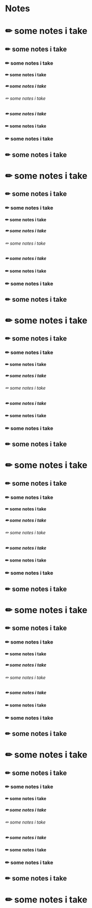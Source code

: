 # Notes

# ✏ some notes i take
## ✏ some notes i take
### ✏ some notes i take
#### ✏ some notes i take
##### ✏ some notes i take
###### ✏ some notes i take
##### ✏ some notes i take
#### ✏ some notes i take
### ✏ some notes i take
## ✏ some notes i take
# ✏ some notes i take
## ✏ some notes i take
### ✏ some notes i take
#### ✏ some notes i take
##### ✏ some notes i take
###### ✏ some notes i take
##### ✏ some notes i take
#### ✏ some notes i take
### ✏ some notes i take
## ✏ some notes i take
# ✏ some notes i take
## ✏ some notes i take
### ✏ some notes i take
#### ✏ some notes i take
##### ✏ some notes i take
###### ✏ some notes i take
##### ✏ some notes i take
#### ✏ some notes i take
### ✏ some notes i take
## ✏ some notes i take
# ✏ some notes i take
## ✏ some notes i take
### ✏ some notes i take
#### ✏ some notes i take
##### ✏ some notes i take
###### ✏ some notes i take
##### ✏ some notes i take
#### ✏ some notes i take
### ✏ some notes i take
## ✏ some notes i take
# ✏ some notes i take
## ✏ some notes i take
### ✏ some notes i take
#### ✏ some notes i take
##### ✏ some notes i take
###### ✏ some notes i take
##### ✏ some notes i take
#### ✏ some notes i take
### ✏ some notes i take
## ✏ some notes i take
# ✏ some notes i take
## ✏ some notes i take
### ✏ some notes i take
#### ✏ some notes i take
##### ✏ some notes i take
###### ✏ some notes i take
##### ✏ some notes i take
#### ✏ some notes i take
### ✏ some notes i take
## ✏ some notes i take
# ✏ some notes i take
